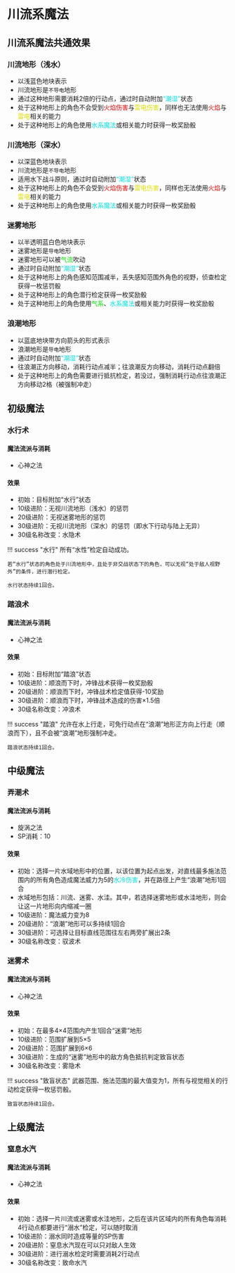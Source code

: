 # 川流系魔法

## 川流系魔法共通效果

### 川流地形（浅水）

* 以浅蓝色地块表示
* 川流地形是`不导电`地形
* 通过这种地形需要消耗2倍的行动点，通过时自动附加<font color="#00dddd">“潮湿”</font>状态
* 处于这种地形上的角色不会受到<font color="#dd0000">火焰伤害</font>与<font color="#dddd00">雷电伤害</font>，同样也无法使用<font color="#dd0000">火焰</font>与<font color="#dddd00">雷电</font>相关的能力
* 处于这种地形上的角色使用<font color="#00dddd">水系魔法</font>或相关能力时获得一枚奖励骰

### 川流地形（深水）

* 以深蓝色地块表示
* 川流地形是`不导电`地形
* 适用水下战斗原则，通过时自动附加<font color="#00dddd">“潮湿”</font>状态
* 处于这种地形上的角色不会受到<font color="#dd0000">火焰伤害</font>与<font color="#dddd00">雷电伤害</font>，同样也无法使用<font color="#dd0000">火焰</font>与<font color="#dddd00">雷电</font>相关的能力
* 处于这种地形上的角色使用<font color="#00dddd">水系魔法</font>或相关能力时获得一枚奖励骰

### 迷雾地形

* 以半透明蓝白色地块表示
* 迷雾地形是`导电`地形
* 迷雾地形可以被<font color="#00dd00">气流</font>吹动
* 通过时自动附加<font color="#00dddd">“潮湿”</font>状态
* 处于这种地形上的角色感知范围减半，丢失感知范围外角色的视野，侦查检定获得一枚惩罚骰
* 处于这种地形上的角色潜行检定获得一枚奖励骰
* 处于这种地形上的角色使用<font color="#00dd00">气系</font>、<font color="#00dddd">水系魔法</font>或相关能力时获得一枚奖励骰

### 浪潮地形

* 以蓝底地块带方向箭头的形式表示
* 浪潮地形是`导电`地形
* 通过时自动附加<font color="#00dddd">“潮湿”</font>状态
* 往浪潮正方向移动，消耗行动点减半；往浪潮反方向移动，消耗行动点翻倍
* 处于这种地形上的角色需要进行抵抗检定，若没过，强制消耗行动点往浪潮正方向移动2格（被强制冲走）

## 初级魔法

### 水行术

#### 魔法流派与消耗

* 心神之法

#### 效果

* 初始：目标附加“水行”状态
* 10级进阶：无视川流地形（浅水）的惩罚
* 20级进阶：无视迷雾地形的惩罚
* 30级进阶：无视川流地形（深水）的惩罚（即水下行动与陆上无异）
* 30级名称改变：水隐术

!!! success "水行"
    所有“水性”检定自动成功。

    若“水行”状态的角色处于川流地形中，且处于非交战状态下的角色，可以无视“处于敌人视野外”的条件，进行潜行检定。

    水行状态持续1回合。

### 踏浪术

#### 魔法流派与消耗

* 心神之法

#### 效果

* 初始：目标附加“踏浪”状态
* 10级进阶：顺浪而下时，冲锋战术获得一枚奖励骰
* 20级进阶：顺浪而下时，冲锋战术检定值获得-10奖励
* 30级进阶：顺浪而下时，冲锋战术造成的伤害×1.5倍
* 30级名称改变：冲浪术

!!! success "踏浪"
    允许在水上行走，可免行动点在“浪潮”地形正方向上行走（顺浪而下），且不会被“浪潮”地形强制冲走。

    踏浪状态持续1回合。

## 中级魔法

### 弄潮术

#### 魔法流派与消耗

* 旋涡之法
* SP消耗：10

#### 效果

* 初始：选择一片水域地形中的位置，以该位置为起点出发，对直线最多施法范围内的所有角色造成魔法威力为5的<font color="#00dddd">水冷伤害</font>，并在路径上产生“浪潮”地形1回合
* 水域地形包括：川流、迷雾、水洼。其中，若选择迷雾地形或水洼地形，则会让这一片地形向内缩减一圈
* 10级进阶：魔法威力变为8
* 20级进阶：“浪潮”地形可以多持续1回合
* 30级进阶：可选择让目标直线范围往左右两旁扩展出2条
* 30级名称改变：驭波术

### 迷雾术

#### 魔法流派与消耗

* 心神之法

#### 效果

* 初始：在最多4×4范围内产生1回合“迷雾”地形
* 10级进阶：范围扩展到5×5
* 20级进阶：范围扩展到6×6
* 30级进阶：生成的“迷雾”地形中的敌方角色抵抗判定致盲状态
* 30级名称改变：雾隐术

!!! success "致盲状态"
    武器范围、施法范围的最大值变为1，所有与视觉相关的行动检定获得一枚惩罚骰。

    致盲状态持续1回合。

## 上级魔法

### 窒息水汽

#### 魔法流派与消耗

* 心神之法

#### 效果

* 初始：选择一片川流或迷雾或水洼地形，之后在该片区域内的所有角色每消耗4行动点都要进行“溺水”检定，可以随时取消
* 10级进阶：溺水同时造成等量的SP伤害
* 20级进阶：窒息水汽现在可以只对敌人生效
* 30级进阶：进行溺水检定时需要消耗2行动点
* 30级名称改变：致命水汽